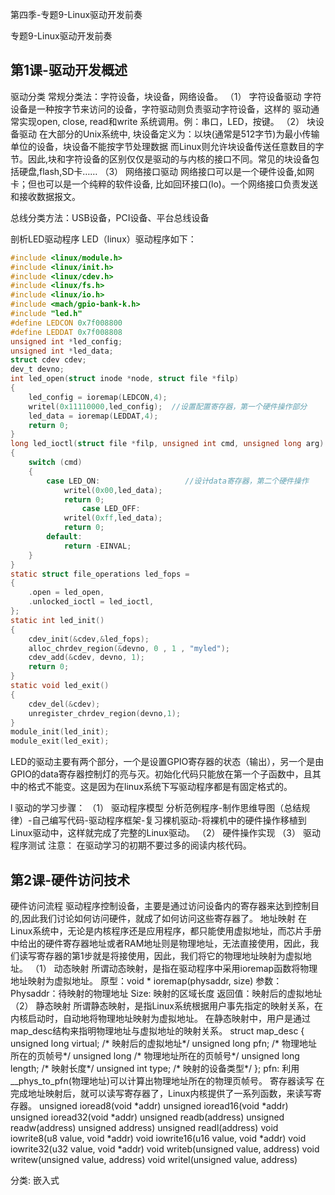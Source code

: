 第四季-专题9-Linux驱动开发前奏 

专题9-Linux驱动开发前奏
## 第1课-驱动开发概述
驱动分类
常规分类法：字符设备，块设备，网络设备。
（1）       字符设备驱动
字符设备是一种按字节来访问的设备，字符驱动则负责驱动字符设备，这样的
驱动通常实现open, close, read和write 系统调用。例：串口，LED，按键。
（2）   块设备驱动
在大部分的Unix系统中, 块设备定义为：以块(通常是512字节)为最小传输单位的设备，块设备不能按字节处理数据
而Linux则允许块设备传送任意数目的字节。因此,块和字符设备的区别仅仅是驱动的与内核的接口不同。常见的块设备包括硬盘,flash,SD卡……
（3）   网络接口驱动
网络接口可以是一个硬件设备,如网卡；但也可以是一个纯粹的软件设备, 比如回环接口(lo)。一个网络接口负责发送和接收数据报文。
 
总线分类方法：USB设备，PCI设备、平台总线设备
 
剖析LED驱动程序
LED（linux）驱动程序如下：
```C
#include <linux/module.h>
#include <linux/init.h>
#include <linux/cdev.h>
#include <linux/fs.h>
#include <linux/io.h>
#include <mach/gpio-bank-k.h>
#include "led.h"
#define LEDCON 0x7f008800
#define LEDDAT 0x7f008808
unsigned int *led_config;
unsigned int *led_data;
struct cdev cdev;
dev_t devno;
int led_open(struct inode *node, struct file *filp)
{
    led_config = ioremap(LEDCON,4);
    writel(0x11110000,led_config);  //设置配置寄存器，第一个硬件操作部分
    led_data = ioremap(LEDDAT,4);
    return 0;
}
long led_ioctl(struct file *filp, unsigned int cmd, unsigned long arg)
{
    switch (cmd)
    {
        case LED_ON:                   //设计data寄存器，第二个硬件操作
            writel(0x00,led_data);
            return 0;
                case LED_OFF:
            writel(0xff,led_data);
            return 0;
        default:
            return -EINVAL;
    }
}
static struct file_operations led_fops =
{
    .open = led_open,
    .unlocked_ioctl = led_ioctl,
};
static int led_init()
{
    cdev_init(&cdev,&led_fops);
    alloc_chrdev_region(&devno, 0 , 1 , "myled");
    cdev_add(&cdev, devno, 1);
    return 0;  
}
static void led_exit()
{
    cdev_del(&cdev);
    unregister_chrdev_region(devno,1);
}
module_init(led_init);
module_exit(led_exit);
```
   LED的驱动主要有两个部分，一个是设置GPIO寄存器的状态（输出），另一个是由GPIO的data寄存器控制灯的亮与灭。初始化代码只能放在第一个子函数中，且其中的格式不能变。这是因为在linux系统下写驱动程序都是有固定格式的。
 
l  驱动的学习步骤：
（1）   驱动程序模型
分析范例程序-制作思维导图（总结规律）-自己编写代码-驱动程序框架-复习裸机驱动-将裸机中的硬件操作移植到Linux驱动中，这样就完成了完整的Linux驱动。
（2）   硬件操作实现
（3）   驱动程序测试
注意：
    在驱动学习的初期不要过多的阅读内核代码。
 
## 第2课-硬件访问技术
硬件访问流程
驱动程序控制设备，主要是通过访问设备内的寄存器来达到控制目的,因此我们讨论如何访问硬件，就成了如何访问这些寄存器了。
地址映射
在Linux系统中，无论是内核程序还是应用程序，都只能使用虚拟地址，而芯片手册中给出的硬件寄存器地址或者RAM地址则是物理地址，无法直接使用，因此，我们读写寄存器的第1步就是将接使用，因此，我们将它的物理地址映射为虚拟地址。
（1）   动态映射
所谓动态映射，是指在驱动程序中采用ioremap函数将物理地址映射为虚拟地址。
原型：void * ioremap(physaddr, size)
参数：
Physaddr：待映射的物理地址
Size: 映射的区域长度
返回值：映射后的虚拟地址
（2）   静态映射
所谓静态映射，是指Linux系统根据用户事先指定的映射关系，在内核启动时，自动地将物理地址映射为虚拟地址。
在静态映射中，用户是通过map_desc结构来指明物理地址与虚拟地址的映射关系。
struct map_desc {
unsigned long virtual; /* 映射后的虚拟地址*/
unsigned long pfn; /* 物理地址所在的页帧号*/
unsigned long /* 物理地址所在的页帧号*/
unsigned long length; /* 映射长度*/
unsigned int type; /* 映射的设备类型*/
};
pfn: 利用__phys_to_pfn(物理地址)可以计算出物理地址所在的物理页帧号。
寄存器读写
在完成地址映射后，就可以读写寄存器了，Linux内核提供了一系列函数，来读写寄存器。
unsigned ioread8(void *addr)
unsigned ioread16(void *addr)
unsigned ioread32(void *addr)
unsigned readb(address)
unsigned readw(address)
unsigned address)
unsigned readl(address)
void iowrite8(u8 value, void *addr)
void iowrite16(u16 value, void *addr)
void iowrite32(u32 value, void *addr)
void writeb(unsigned value, address)
void writew(unsigned value, address)
void writel(unsigned value, address)

分类: 嵌入式